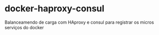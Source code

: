 # docker-haproxy-consul
Balanceamendo de carga com HAproxy e consul para registrar os micros serviços do docker
